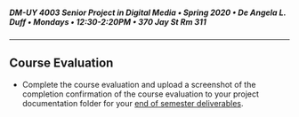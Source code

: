 ##### DM-UY 4003 Senior Project in Digital Media • Spring 2020 • De Angela L. Duff • Mondays • 12:30-2:20PM • 370 Jay St Rm 311

---

## Course Evaluation

* Complete the course evaluation and upload a screenshot of the completion confirmation of the course evaluation to your project documentation folder for your [end of semester deliverables](end_of_semester_deliverables.md).







